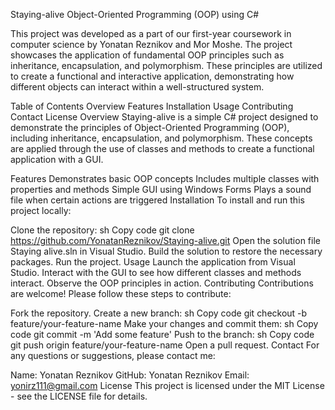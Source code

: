 Staying-alive
Object-Oriented Programming (OOP) using C#

This project was developed as a part of our first-year coursework in computer science by Yonatan Reznikov and Mor Moshe. The project showcases the application of fundamental OOP principles such as inheritance, encapsulation, and polymorphism. These principles are utilized to create a functional and interactive application, demonstrating how different objects can interact within a well-structured system.

Table of Contents
Overview
Features
Installation
Usage
Contributing
Contact
License
Overview
Staying-alive is a simple C# project designed to demonstrate the principles of Object-Oriented Programming (OOP), including inheritance, encapsulation, and polymorphism. These concepts are applied through the use of classes and methods to create a functional application with a GUI.

Features
Demonstrates basic OOP concepts
Includes multiple classes with properties and methods
Simple GUI using Windows Forms
Plays a sound file when certain actions are triggered
Installation
To install and run this project locally:

Clone the repository:
sh
Copy code
git clone https://github.com/YonatanReznikov/Staying-alive.git
Open the solution file Staying alive.sln in Visual Studio.
Build the solution to restore the necessary packages.
Run the project.
Usage
Launch the application from Visual Studio.
Interact with the GUI to see how different classes and methods interact.
Observe the OOP principles in action.
Contributing
Contributions are welcome! Please follow these steps to contribute:

Fork the repository.
Create a new branch:
sh
Copy code
git checkout -b feature/your-feature-name
Make your changes and commit them:
sh
Copy code
git commit -m 'Add some feature'
Push to the branch:
sh
Copy code
git push origin feature/your-feature-name
Open a pull request.
Contact
For any questions or suggestions, please contact me:

Name: Yonatan Reznikov
GitHub: Yonatan Reznikov
Email: yonirz111@gmail.com
License
This project is licensed under the MIT License - see the LICENSE file for details.
